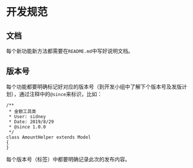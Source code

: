 # 开发规范
## 文档
每个新功能新方法都需要在`README.md`中写好说明文档。

## 版本号
每个功能都要明确标记好对应的版本号（到开发小组中了解下个版本号及发版计划），通过注释中的`@since`来标识，比如：
```
/**
 * 金额工具类
 * User: sidney
 * Date: 2019/8/29
 * @since 1.0.0
 */
class AmountHelper extends Model
{
}
```

每个版本号（标签）中都要明确记录此次的发布内容。

